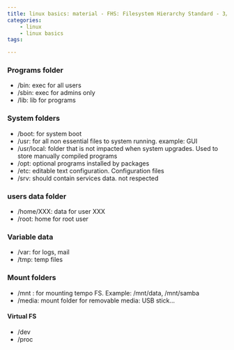 ```yaml
---
title: linux basics: material - FHS: Filesystem Hierarchy Standard - 3/10
categories:
    - linux
    - linux basics
tags:

---
```


### Programs folder

* /bin: exec for all users
* /sbin: exec for admins only
* /lib: lib for programs

### System folders

* /boot: for system boot
* /usr: for all non essential files to system running. example: GUI
* /usr/local: folder that is not impacted when system upgrades. Used to store manually compiled programs
* /opt: optional programs installed by packages
* /etc: editable text configuration. Configuration files
* /srv: should contain services data. not respected

### users data folder

* /home/XXX: data for user XXX
* /root: home for root user

### Variable data

* /var: for logs, mail
* /tmp: temp files

### Mount folders

* /mnt : for mounting tempo FS. Example: /mnt/data, /mnt/samba
* /media: mount folder for removable media: USB stick...

#### Virtual FS

* /dev
* /proc